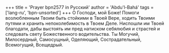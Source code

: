 +++
title = 'Prayer bpn2577 in Русский'
author = 'Abdu'l-Bahá'
tags = ['lang-ru', 'bpn-unsorted']
+++
О Господи, мой Боже! Помоги возлюбленным Твоим быть стойкими в Твоей Вере, ходить Твоими путями и хранить непоколебимость в Твоем Деле. Ниспошли им Твоей благодати, дабы выстоять им пред натиском себялюбия и страстей и следовать свету Божественного водительства. Ты Могучий, Милосердный, Самосущный, Оделяющий, Сострадательный, Всемогущий, Всещедрый.
